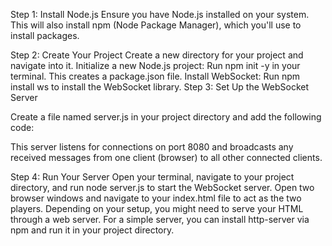 Step 1: Install Node.js
Ensure you have Node.js installed on your system. This will also install npm (Node Package Manager), which you'll use to install packages.

Step 2: Create Your Project
Create a new directory for your project and navigate into it.
Initialize a new Node.js project: Run npm init -y in your terminal. This creates a package.json file.
Install WebSocket: Run npm install ws to install the WebSocket library.
Step 3: Set Up the WebSocket Server

Create a file named server.js in your project directory and add the following code:


This server listens for connections on port 8080 and broadcasts any received messages from one client (browser) to all other connected clients.


Step 4: Run Your Server
Open your terminal, navigate to your project directory, and run node server.js to start the WebSocket server.
Open two browser windows and navigate to your index.html file to act as the two players. Depending on your setup, you might need to serve your HTML through a web server. For a simple server, you can install http-server via npm and run it in your project directory.
